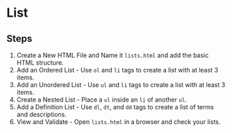 # List
## Steps
1. Create a New HTML File and Name it `lists.html` and add the basic HTML structure.  
2. Add an Ordered List - Use `ol` and `li` tags to create a list with at least 3 items.
3. Add an Unordered List - Use `ul` and `li` tags to create a list with at least 3 items.
4. Create a Nested List - Place a `ul` inside an `li` of another `ul`.  
5. Add a Definition List - Use `dl`, `dt`, and `dd` tags to create a list of terms and descriptions.
6. View and Validate - Open `lists.html` in a browser and check your lists.


